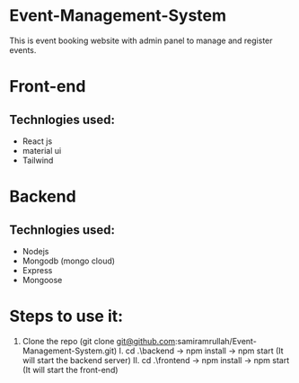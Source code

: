 # Event-Management-System
This is event booking website with admin panel to manage and register events.

# Front-end
  ## Technlogies used:
  * React js
  * material ui
  * Tailwind

# Backend
 ## Technlogies used:
 * Nodejs
 * Mongodb (mongo cloud)
 * Express
 * Mongoose


 # Steps to use it:
 
 1. Clone the repo (git clone git@github.com:samiramrullah/Event-Management-System.git)
    I.  cd .\backend
        -> npm install
        -> npm start (It will start the backend server)
    II. cd .\frontend
        -> npm install
        -> npm start (It will start the front-end)